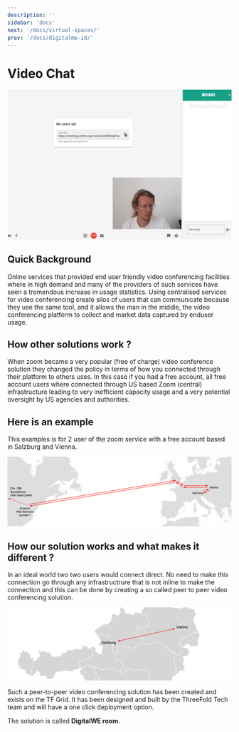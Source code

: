 ```yaml
---
description: ''
sidebar: 'docs'
next: '/docs/virtual-spaces/'
prev: '/docs/digitalme-id/'
---
```


# Video Chat

![](./img/connect.png)

## Quick Background

Online services that provided end user friendly video conferencing facilities where in high demand and many of the providers of such services have seen a tremendous increase in usage statistics.  Using centralised services for video conferencing create silos of users that can communicate because they use the same tool, and it allows the man in the middle, the video conferencing platform to collect and market data captured by enduser usage.

## How other solutions work ?

When zoom became a very popular (free of charge) video conference solution they changed the policy in terms of how you connected through their platform to others uses.  In this case if you had a free account, all free account users where connected through US based Zoom (central) infrastructure leading to very inefficient capacity usage and a very potential oversight by US agencies and authorities. 

## Here is an example

This examples is for 2 user of the zoom service with a free account based in Salzburg and Vienna.

![](./img/zoom_traffic.png)

## How our solution works and what makes it different ?

In an ideal world two two users would connect direct.  No need to make this connection go through any infrastructrure that is not inline to make the connection and this can be done by creating a so called peer to peer video conferencing solution.

![](./img/peer2peer_traffic.png)

Such a peer-to-peer video conferencing solution has been created and exists on the TF Grid.  It has been designed and built by the ThreeFold Tech team and will have a one click deployment option.  

The solution is called **DigitalWE room**.

<!--
![](./connect.png)
-->

<!-- ### Deploy

_The solution needs to appear in the threefold now one click solutions board.  Needs to be linked and an explanation (high level depending on how good the local explanation in the deployment process is needs to be provided here_

_create widget which does following,
widget needs to be here in iframe_ -->

<!--

- [ ] size: small/mid/large
  - small: ...
  - mid: ...
  - large ...
- [ ] location (mention more locations coming soon)
  - Ghent
  - Vienna
- [ ] name
  - name as used in solution (in the webui and on web)
- [ ] domain (name is prefix of this)
  - ava.tf
  - 3x0.me
  - refit.earth
  - co30.org
  - ninja.tf
  - base.tf
  - tf9.io
- [ ] git url
  - check in wizard git url works
- [ ] sshkey yes/no
  - if yes, ask sshkey for remote login

  - always deploy on ipv6 public
  - always deploy on webgateway
-->
